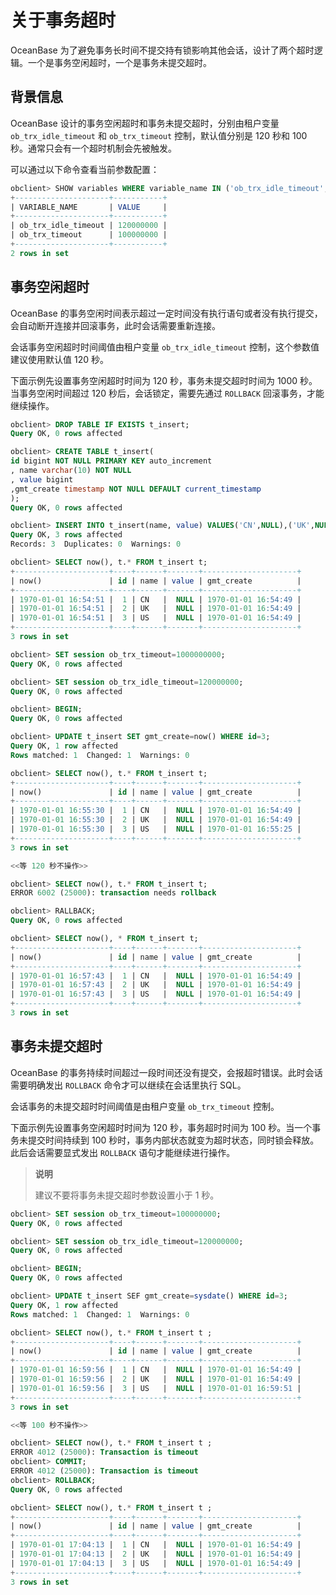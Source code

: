 # 关于事务超时

OceanBase 为了避免事务长时间不提交持有锁影响其他会话，设计了两个超时逻辑。一个是事务空闲超时，一个是事务未提交超时。

## 背景信息

OceanBase 设计的事务空闲超时和事务未提交超时，分别由租户变量 `ob_trx_idle_timeout` 和 `ob_trx_timeout` 控制，默认值分别是 120 秒和 100 秒。通常只会有一个超时机制会先被触发。

可以通过以下命令查看当前参数配置：

```sql
obclient> SHOW variables WHERE variable_name IN ('ob_trx_idle_timeout','ob_trx_timeout');
+---------------------+-----------+
| VARIABLE_NAME       | VALUE     |
+---------------------+-----------+
| ob_trx_idle_timeout | 120000000 |
| ob_trx_timeout      | 100000000 |
+---------------------+-----------+
2 rows in set
```

## 事务空闲超时

OceanBase 的事务空闲时间表示超过一定时间没有执行语句或者没有执行提交，会自动断开连接并回滚事务，此时会话需要重新连接。

会话事务空闲超时时间阈值由租户变量 `ob_trx_idle_timeout` 控制，这个参数值建议使用默认值 120 秒。

下面示例先设置事务空闲超时时间为 120 秒，事务未提交超时时间为 1000 秒。当事务空闲时间超过 120 秒后，会话锁定，需要先通过 `ROLLBACK` 回滚事务，才能继续操作。

```sql
obclient> DROP TABLE IF EXISTS t_insert;
Query OK, 0 rows affected 

obclient> CREATE TABLE t_insert(
id bigint NOT NULL PRIMARY KEY auto_increment
, name varchar(10) NOT NULL
, value bigint
,gmt_create timestamp NOT NULL DEFAULT current_timestamp
);
Query OK, 0 rows affected 

obclient> INSERT INTO t_insert(name, value) VALUES('CN',NULL),('UK',NULL),('US',NULL);
Query OK, 3 rows affected 
Records: 3  Duplicates: 0  Warnings: 0

obclient> SELECT now(), t.* FROM t_insert t;
+---------------------+----+------+-------+---------------------+
| now()               | id | name | value | gmt_create          |
+---------------------+----+------+-------+---------------------+
| 1970-01-01 16:54:51 |  1 | CN   |  NULL | 1970-01-01 16:54:49 |
| 1970-01-01 16:54:51 |  2 | UK   |  NULL | 1970-01-01 16:54:49 |
| 1970-01-01 16:54:51 |  3 | US   |  NULL | 1970-01-01 16:54:49 |
+---------------------+----+------+-------+---------------------+
3 rows in set 

obclient> SET session ob_trx_timeout=1000000000;
Query OK, 0 rows affected 

obclient> SET session ob_trx_idle_timeout=120000000;
Query OK, 0 rows affected 

obclient> BEGIN;
Query OK, 0 rows affected 

obclient> UPDATE t_insert SET gmt_create=now() WHERE id=3;
Query OK, 1 row affected 
Rows matched: 1  Changed: 1  Warnings: 0

obclient> SELECT now(), t.* FROM t_insert t;
+---------------------+----+------+-------+---------------------+
| now()               | id | name | value | gmt_create          |
+---------------------+----+------+-------+---------------------+
| 1970-01-01 16:55:30 |  1 | CN   |  NULL | 1970-01-01 16:54:49 |
| 1970-01-01 16:55:30 |  2 | UK   |  NULL | 1970-01-01 16:54:49 |
| 1970-01-01 16:55:30 |  3 | US   |  NULL | 1970-01-01 16:55:25 |
+---------------------+----+------+-------+---------------------+
3 rows in set 

<<等 120 秒不操作>>

obclient> SELECT now(), t.* FROM t_insert t;
ERROR 6002 (25000): transaction needs rollback

obclient> RALLBACK;
Query OK, 0 rows affected 

obclient> SELECT now(), * FROM t_insert t;
+---------------------+----+------+-------+---------------------+
| now()               | id | name | value | gmt_create          |
+---------------------+----+------+-------+---------------------+
| 1970-01-01 16:57:43 |  1 | CN   |  NULL | 1970-01-01 16:54:49 |
| 1970-01-01 16:57:43 |  2 | UK   |  NULL | 1970-01-01 16:54:49 |
| 1970-01-01 16:57:43 |  3 | US   |  NULL | 1970-01-01 16:54:49 |
+---------------------+----+------+-------+---------------------+
3 rows in set
```

## 事务未提交超时

OceanBase 的事务持续时间超过一段时间还没有提交，会报超时错误。此时会话需要明确发出 `ROLLBACK` 命令才可以继续在会话里执行 SQL。

会话事务的未提交超时时间阈值是由租户变量 `ob_trx_timeout` 控制。

下面示例先设置事务空闲超时时间为 120 秒，事务超时时间为 100 秒。当一个事务未提交时间持续到 100 秒时，事务内部状态就变为超时状态，同时锁会释放。此后会话需要显式发出 `ROLLBACK` 语句才能继续进行操作。

> **说明**
>
> 建议不要将事务未提交超时参数设置小于 1 秒。

```sql
obclient> SET session ob_trx_timeout=100000000;
Query OK, 0 rows affected 

obclient> SET session ob_trx_idle_timeout=120000000;
Query OK, 0 rows affected 

obclient> BEGIN;
Query OK, 0 rows affected 

obclient> UPDATE t_insert SEF gmt_create=sysdate() WHERE id=3;
Query OK, 1 row affected 
Rows matched: 1  Changed: 1  Warnings: 0

obclient> SELECT now(), t.* FROM t_insert t ;
+---------------------+----+------+-------+---------------------+
| now()               | id | name | value | gmt_create          |
+---------------------+----+------+-------+---------------------+
| 1970-01-01 16:59:56 |  1 | CN   |  NULL | 1970-01-01 16:54:49 |
| 1970-01-01 16:59:56 |  2 | UK   |  NULL | 1970-01-01 16:54:49 |
| 1970-01-01 16:59:56 |  3 | US   |  NULL | 1970-01-01 16:59:51 |
+---------------------+----+------+-------+---------------------+
3 rows in set 

<<等 100 秒不操作>>

obclient> SELECT now(), t.* FROM t_insert t ;
ERROR 4012 (25000): Transaction is timeout
obclient> COMMIT;
ERROR 4012 (25000): Transaction is timeout
obclient> ROLLBACK;
Query OK, 0 rows affected 

obclient> SELECT now(), t.* FROM t_insert t ;
+---------------------+----+------+-------+---------------------+
| now()               | id | name | value | gmt_create          |
+---------------------+----+------+-------+---------------------+
| 1970-01-01 17:04:13 |  1 | CN   |  NULL | 1970-01-01 16:54:49 |
| 1970-01-01 17:04:13 |  2 | UK   |  NULL | 1970-01-01 16:54:49 |
| 1970-01-01 17:04:13 |  3 | US   |  NULL | 1970-01-01 16:54:49 |
+---------------------+----+------+-------+---------------------+
3 rows in set
```
